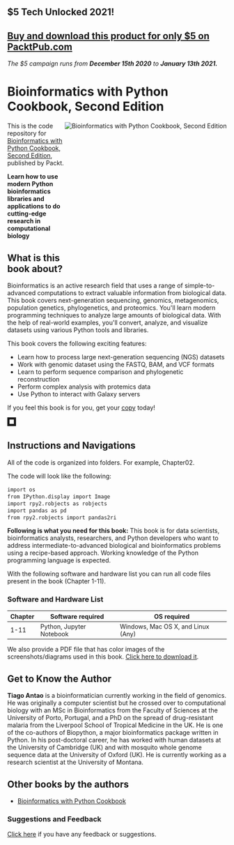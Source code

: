 ## $5 Tech Unlocked 2021!
[Buy and download this product for only $5 on PacktPub.com](https://www.packtpub.com/)
-----
*The $5 campaign         runs from __December 15th 2020__ to __January 13th 2021.__*

# Bioinformatics with Python Cookbook, Second Edition

<a href="https://www.packtpub.com/big-data-and-business-intelligence/bioinformatics-python-cookbook-second-edition?utm_source=github&utm_medium=repository&utm_campaign=9781789344691"><img src="https://www.packtpub.com/media/catalog/product/cache/4cdce5a811acc0d2926d7f857dceb83b/b/1/b11164_0.png" alt="Bioinformatics with Python Cookbook, Second Edition" height="300px" align="right"></a>

This is the code repository for [Bioinformatics with Python Cookbook, Second Edition](https://india.packtpub.com/in/big-data-and-business-intelligence/bioinformatics-python-cookbook-second-edition?utm_source=github&utm_medium=repository&utm_campaign=9781789344691), published by Packt.

**Learn how to use modern Python bioinformatics libraries and applications to do cutting-edge research in computational biology**

## What is this book about?
Bioinformatics is an active research field that uses a range of simple-to-advanced computations to extract valuable information from biological data.
This book covers next-generation sequencing, genomics, metagenomics, population genetics, phylogenetics, and proteomics. You'll learn modern programming techniques to analyze large amounts of biological data. With the help of real-world examples, you'll convert, analyze, and visualize datasets using various Python tools and libraries.

This book covers the following exciting features:
* Learn how to process large next-generation sequencing (NGS) datasets
* Work with genomic dataset using the FASTQ, BAM, and VCF formats
* Learn to perform sequence comparison and phylogenetic reconstruction
* Perform complex analysis with protemics data
* Use Python to interact with Galaxy servers

If you feel this book is for you, get your [copy](https://www.amazon.com/dp/10DigitISBN) today!

<a href="https://www.packtpub.com/?utm_source=github&utm_medium=banner&utm_campaign=GitHubBanner"><img src="https://raw.githubusercontent.com/PacktPublishing/GitHub/master/GitHub.png" 
alt="https://www.packtpub.com/" border="5" /></a>


## Instructions and Navigations
All of the code is organized into folders. For example, Chapter02.

The code will look like the following:
```
import os
from IPython.display import Image
import rpy2.robjects as robjects
import pandas as pd
from rpy2.robjects import pandas2ri
```

**Following is what you need for this book:**
	This book is for data scientists, bioinformatics analysts, researchers, and Python developers who want to address intermediate-to-advanced biological and bioinformatics problems using a recipe-based approach. Working knowledge of the Python programming language is expected.

With the following software and hardware list you can run all code files present in the book (Chapter 1-11).

### Software and Hardware List

| Chapter  | Software required                   | OS required                        |
| -------- | ------------------------------------| -----------------------------------|
| 1-11     | Python, Jupyter Notebook            | Windows, Mac OS X, and Linux (Any) |


We also provide a PDF file that has color images of the screenshots/diagrams used in this book. [Click here to download it](https://www.packtpub.com/sites/default/files/downloads/9781789344691_ColorImages.pdf).


## Get to Know the Author
**Tiago Antao**
 is a bioinformatician currently working in the field of genomics. He was
originally a computer scientist but he crossed over to computational biology with an MSc in
Bioinformatics from the Faculty of Sciences at the University of Porto, Portugal, and a PhD
on the spread of drug-resistant malaria from the Liverpool School of Tropical Medicine in
the UK. He is one of the co-authors of Biopython, a major bioinformatics package written in
Python.
In his post-doctoral career, he has worked with human datasets at the University of
Cambridge (UK) and with mosquito whole genome sequence data at the University of
Oxford (UK). He is currently working as a research scientist at the University of Montana.


## Other books by the authors
* [Bioinformatics with Python Cookbook](https://www.packtpub.com/networking-and-servers/mastering-linux-network-administration?utm_source=github&utm_medium=repository&utm_campaign=9781782175117)

### Suggestions and Feedback
[Click here](https://docs.google.com/forms/d/e/1FAIpQLSdy7dATC6QmEL81FIUuymZ0Wy9vH1jHkvpY57OiMeKGqib_Ow/viewform) if you have any feedback or suggestions.
